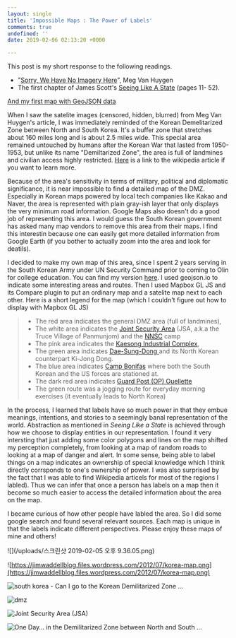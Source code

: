 ```yaml
---
layout: single
title: 'Impossible Maps : The Power of Labels'
comments: true
undefined: ''
date: 2019-02-06 02:13:20 +0000

---
```

This post is my short response to the following readings.

* "[Sorry, We Have No Imagery Here](https://www.atlasobscura.com/articles/investigating-censored-spots-on-google-earth)", Meg Van Huygen
* The first chapter of James Scott's [Seeing Like A State](https://libcom.org/files/Seeing%20Like%20a%20State%20-%20James%20C.%20Scott.pdf) (pages 11- 52).

[And my first map with GeoJSON data](https://seungin-lyu.com/assets/basic-vector-map.html)

When I saw the satelite images (censored, hidden, blurred) from Meg Van Huygen's article, I was immediately reminded of the Korean Demelitarized Zone between North and South Korea. It's a buffer zone that stretches about 160 miles long and is about 2.5 miles wide. This special area remained untouched by humans after the Korean War that lasted from 1950-1953, but unlike its name "Demiltarized Zone", the area is full of landmines and civilian access highly restricted. [Here](https://en.wikipedia.org/wiki/Korean_Demilitarized_Zone) is a link to the wikipedia article if you want to learn more.

Because of the area's sensitivity in terms of military, political and diplomatic significance, it is near impossible to find a detailed map of the DMZ. Especially in Korean maps powered by local tech companies like Kakao and Naver, the area is represented with plain gray-ish layer that only displays the very minimum road information. Google Maps also doesn't do a good job of representing this area. I would guess the South Korean government has asked many map vendors to remove this area from their maps. I find this interestin because one can easily get more detailed information from Google Earth (if you bother to actually zoom into the area and look for deatils).

I decided to make my own map of this area, since I spent 2 years serving in the South Korean Army under UN Security Command prior to coming to Olin for college education. You can find my version [here](https://seungin-lyu.com/assets/basic-vector-map.html). I used geojson.io to indicate some interesting areas and routes. Then I used Mapbox GL JS and its Compare plugin to put an ordinary map and a satelite map next to each other. Here is a short legend for the map (which I couldn't figure out how to display with Mapbox GL JS)

> * The red area indicates the general DMZ area (full of landmines),
> * The white area indicates the [Joint Security Area](https://en.wikipedia.org/wiki/Joint_Security_Area) (JSA, a.k.a the Truce Village of Panmunjom) and the [NNSC](https://en.wikipedia.org/wiki/Neutral_Nations_Supervisory_Commission) camp
> * The pink area indicates the [Kaesong Industrial Complex](https://en.wikipedia.org/wiki/Kaesong_Industrial_Region),
> * The green area indicates [Dae-Sung-Dong ](https://en.wikipedia.org/wiki/Daeseong-dong)and its North Korean counterpart Ki-Jong Dong.
> * The blue area indicates [Camp Bonifas]() where both the South Korean and the US forces are stationed at.
> * The dark red area indicates [Guard Post (OP) Ouellette](https://virtualglobetrotting.com/map/guard-post-op-ouellette/view/google/)
> * The green route was a jogging route for everyday morning exercises (it eventually leads to North Korea)

In the process, I learned that labels have so much power in that they embue meanings, intentions, and stories to a seemingly banal representation of the world. Abstraction as mentioned in _Seeing Like a State_ is achieved through how we choose to display entities in our representation. I found it very intersting that just adding some color polygons and lines on the map shifted my perception completely, from looking at a map of random roads to looking at a map of danger and alert. In some sense, being able to label things on a map indicates an ownership of special knowledge which I think directly corrsponds to one's ownership of power. I was also surprised by the fact that I was able to find Wikipedia articels for most of the regions I labled). Thus we can infer that once a person has labels on a map then it become so much easier to access the detailed information about the area on the map.

I became curious of how other people have labled the area. So I did some google search and found several relevant sources. Each map is unique in that the labels indicate different perspectives. Please enjoy these maps of mine and others!

![](/uploads/스크린샷 2019-02-05 오후 9.36.05.png)

![https://jimwaddellblog.files.wordpress.com/2012/07/korea-map.png](https://jimwaddellblog.files.wordpress.com/2012/07/korea-map.png)

![south korea - Can I go to the Korean Demilitarized Zone ...](https://proxy.duckduckgo.com/iu/?u=https%3A%2F%2Fi.stack.imgur.com%2F9ATxH.png&f=1)

![dmz](https://proxy.duckduckgo.com/iu/?u=http%3A%2F%2Fwww.mtholyoke.edu%2F\~jeehan%2Fdmz_1%5B1%5D.gif&f=1)

![Joint Security Area (JSA)](https://proxy.duckduckgo.com/iu/?u=http%3A%2F%2Fwww.qsl.net%2Fwd4ngb%2Fjsa%2520map-2.jpg&f=1)

![One Day… in the Demilitarized Zone between North and South ...](https://proxy.duckduckgo.com/iu/?u=http%3A%2F%2Fwww.oneman-onemap.com%2Fwp-content%2Fuploads%2F2017%2F12%2F2017_weltreise_south_korea_dmz_grenze.svg_.png.96-1024x725.jpg&f=1)